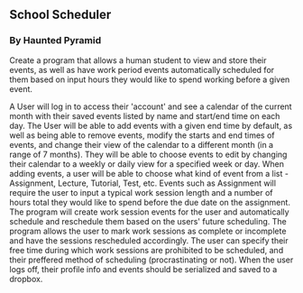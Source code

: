 ## School Scheduler
### By Haunted Pyramid
Create a program that allows a human student to view and store their events, as well as have work period events automatically
scheduled for them based on input hours they would like to spend working before a given event.

A User will log in to access their 'account' and see a calendar of the current month with their saved events listed by
name and start/end time on each day. The User will be able to add events with a given end time by default, as well as being 
able to remove events, modify the starts and end times of events, and change their view of the calendar to a different month (in
a range of 7 months). They will be able to choose events to edit by changing their calendar
to a weekly or daily view for a specified week or day. When adding events, a user will be able to choose what kind of
event from a list - Assignment, Lecture, Tutorial, Test, etc. Events such as Assignment will require the user to input a
typical work session length and a number of hours total they would like to spend before the due date on the assignment.
The program will create work session events for the user and automatically schedule
and reschedule them based on the users' future scheduling. The program allows the user to mark work sessions as complete
or incomplete and have the sessions rescheduled accordingly. The user can specify their free time during which work sessions
are prohibited to be scheduled, and their preffered method of scheduling (procrastinating or not).
When the user logs off, their profile info and events should be serialized and saved to a dropbox. 